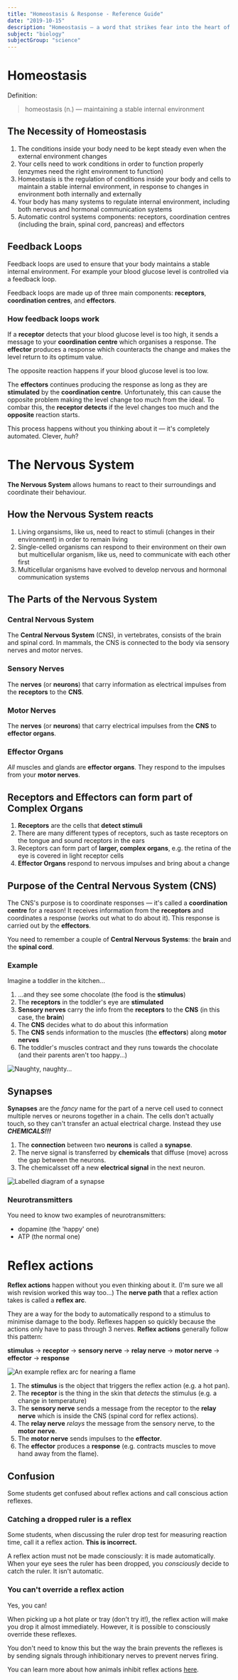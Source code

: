 ```yaml
---
title: "Homeostasis & Response - Reference Guide"
date: "2019-10-15"
description: "Homeostasis — a word that strikes fear into the heart of GCSE students. It's really not that bad at all. This article is a reference guide for all things Homeostasis"
subject: "biology"
subjectGroup: "science"
---
```


# Homeostasis

Definition:

> homeostasis (n.) — maintaining a stable internal environment

## The Necessity of Homeostasis

1. The conditions inside your body need to be kept steady even when the external environment changes
2. Your cells need to work conditions in order to function properly (enzymes need the right environment to function)
3. Homeostasis is the regulation of conditions inside your body and cells to maintain a stable internal environment, in response to changes in environment both internally and externally
4. Your body has many systems to regulate internal environment, including both nervous and hormonal communication systems
5. Automatic control systems components: receptors, coordination centres (including the brain, spinal cord, pancreas) and effectors

## Feedback Loops

Feedback loops are used to ensure that your body maintains a stable internal environment. For example your blood glucose level is controlled via a feedback loop.

Feedback loops are made up of three main components: **receptors**, **coordination centres**, and **effectors**.

### How feedback loops work

If a **receptor** detects that your blood glucose level is too high, it sends a message to your **coordination centre** which organises a response. The **effector** produces a response which counteracts the change and makes the level return to its optimum value.

The opposite reaction happens if your blood glucose level is too low.

The **effectors** continues producing the response as long as they are **stimulated** by the **coordination centre**. Unfortunately, this can cause the opposite problem making the level change too much from the ideal. To combar this, the **receptor detects** if the level changes too much and the **opposite** reaction starts.

This process happens without you thinking about it — it's completely automated. Clever, _huh_?

# The Nervous System

**The Nervous System** allows humans to react to their surroundings and coordinate their behaviour.

## How the Nervous System reacts

1. Living organsisms, like us, need to react to stimuli (changes in their environment) in order to remain living
2. Single-celled organisms can respond to their environment on their own but multicellular organism, like us, need to communicate with each other first
3. Multicellular organisms have evolved to develop nervous and hormonal communication systems

## The Parts of the Nervous System

### Central Nervous System

The **Central Nervous System** (CNS), in vertebrates, consists of the brain and spinal cord. In mammals, the CNS is connected to the body via sensory nerves and motor nerves.

### Sensory Nerves

The **nerves** (or **neurons**) that carry information as electrical impulses from the **receptors** to the **CNS**.

### Motor Nerves

The **nerves** (or **neurons**) that carry electrical impulses from the **CNS** to **effector organs**.

### Effector Organs

_All_ muscles and glands are **effector organs**. They respond to the impulses from your **motor nerves**.

## Receptors and Effectors can form part of Complex Organs

1. **Receptors** are the cells that **detect stimuli**
2. There are many different types of receptors, such as taste receptors on the tongue and sound receptors in the ears
3. Receptors can form part of **larger, complex organs**, e.g. the retina of the eye is covered in light receptor cells
4. **Effector Organs** respond to nervous impulses and bring about a change

## Purpose of the Central Nervous System (CNS)

The CNS's purpose is to coordinate responses — it's called a **coordination centre** for a reason! It receives information from the **receptors** and coordinates a response (works out what to do about it). This response is carried out by the **effectors**.

You need to remember a couple of **Central Nervous Systems**: the **brain** and the **spinal cord**.

### Example

Imagine a toddler in the kitchen...

1. ...and they see some chocolate (the food is the **stimulus**)
2. The **receptors** in the toddler's eye are **stimulated**
3. **Sensory nerves** carry the info from the **receptors** to the **CNS** (in this case, the **brain**)
4. The **CNS** decides what to do about this information
5. The **CNS** sends information to the muscles (the **effectors**) along **motor nerves**
6. The toddler's muscles contract and they runs towards the chocolate (and their parents aren't too happy...)

![Naughty, naughty...](articles/biology/homeostasis-toddler-eating-chocolate.png)

## Synapses

**Synapses** are the *fancy* name for the part of a nerve cell used to connect multiple nerves or neurons together in a chain. The cells don't actually touch, so they can't transfer an actual electrical charge. Instead they use ***CHEMICALS!!!***

1. The **connection** between two **neurons** is called a **synapse**.
2. The nerve signal is transferred by **chemicals** that diffuse (move) across the gap between the neurons.
3. The chemicalsset off a new **electrical signal** in the next neuron.

![Labelled diagram of a synapse](articles/biology/nerve-synapse.jpg)

### Neurotransmitters

You need to know two examples of neurotransmitters:

- dopamine (the 'happy' one)
- ATP (the normal one)

# Reflex actions

**Reflex actions** happen without you even thinking about it. (I'm sure we all wish revision worked this way too...) The **nerve path** that a reflex action takes is called a **reflex arc**.

They are a way for the body to automatically respond to a stimulus to minimise damage to the body. Reflexes happen so quickly because the actions only have to pass through 3 nerves. **Reflex actions** generally follow this pattern:

**stimulus** → **receptor** → **sensory nerve** → **relay nerve** → **motor nerve** → **effector** → **response**

![An example reflex arc for nearing a flame](articles/biology/homeostasis-reflex-action.png)

1. The **stimulus** is the object that triggers the reflex action (e.g. a hot pan).
2. The **receptor** is the thing in the skin that *detects* the stimulus (e.g. a change in temperature)
3. The **sensory nerve** sends a message from the receptor to the **relay nerve** which is inside the CNS (spinal cord for reflex actions).
4. The **relay nerve** *relays* the message from the sensory nerve, to the **motor nerve**.
5. The **motor nerve** sends impulses to the **effector**.
6. The **effector** produces a **response** (e.g. contracts muscles to move hand away from the flame).

## Confusion

Some students get confused about reflex actions and call conscious action reflexes.

### Catching a dropped ruler is a reflex

Some students, when discussing the ruler drop test for measuring reaction time, call it a reflex action. **This is incorrect.**

A reflex action must not be made consciously: it is made automatically. When your eye sees the ruler has been dropped, you *consciously* decide to catch the ruler. It isn't automatic.

### You can't override a reflex action

Yes, you can!

When picking up a hot plate or tray (don't try it!), the reflex action will make you drop it almost immediately. However, it is possible to consciously override these reflexes.

You don't need to know this but the way the brain prevents the reflexes is by sending signals through inhibitionary nerves to prevent nerves firing.

You can learn more about how animals inhibit reflex actions [here](https://biology.stackexchange.com/questions/39768/how-are-reflexes-suppressed).
